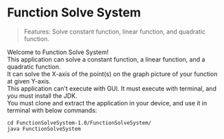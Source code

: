 # Function Solve System

> Features: Solve constant function, linear function, and quadratic function.

Welcome to Function Solve System!\
This application can solve a constant function, a linear function, and a quadratic function.\
It can solve the X-axis of the point(s) on the graph picture of your function at given Y-axis.\
This application can't execute with GUI. It must execute with terminal, and you must install the JDK.\
You must clone and extract the application in your device, and use it in terminal with below commands:
```
cd FunctionSolveSystem-1.0/FunctionSolveSystem/
java FunctionSolveSystem
```
